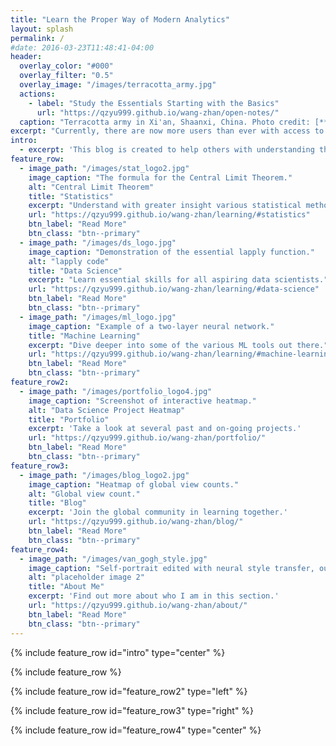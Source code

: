 ```yaml
---
title: "Learn the Proper Way of Modern Analytics"
layout: splash
permalink: /
#date: 2016-03-23T11:48:41-04:00
header:
  overlay_color: "#000"
  overlay_filter: "0.5"
  overlay_image: "/images/terracotta_army.jpg"
  actions:
    - label: "Study the Essentials Starting with the Basics"
      url: "https://qzyu999.github.io/wang-zhan/open-notes/"
  caption: "Terracotta army in Xi'an, Shaanxi, China. Photo credit: [**christels**](https://pixabay.com/users/christels-3741991/)"
excerpt: "Currently, there are now more users than ever with access to various ML algorithms due to the abundance of packages such as sci-kit learn. However, without an adequate understanding of how these tools work, they may not be able to fully utilize them to their full potential."
intro:
  - excerpt: 'This blog is created to help others with understanding the rigorous mathematical derivations necessary to properly implement the numerous statistical tools out there today. Prerequisite coursework (introductory level only for all): statistics, calculus, and linear algebra. All necessary skills can be learned/reviewed freely on [**Khan Academy**](https://www.khanacademy.org/math).'
feature_row:
  - image_path: "/images/stat_logo2.jpg"
    image_caption: "The formula for the Central Limit Theorem."
    alt: "Central Limit Theorem"
    title: "Statistics"
    excerpt: "Understand with greater insight various statistical methods."
    url: "https://qzyu999.github.io/wang-zhan/learning/#statistics"
    btn_label: "Read More"
    btn_class: "btn--primary"
  - image_path: "/images/ds_logo.jpg"
    image_caption: "Demonstration of the essential lapply function."
    alt: "lapply code"
    title: "Data Science"
    excerpt: "Learn essential skills for all aspiring data scientists."
    url: "https://qzyu999.github.io/wang-zhan/learning/#data-science"
    btn_label: "Read More"
    btn_class: "btn--primary"
  - image_path: "/images/ml_logo.jpg"
    image_caption: "Example of a two-layer neural network."
    title: "Machine Learning"
    excerpt: "Dive deeper into some of the various ML tools out there."
    url: "https://qzyu999.github.io/wang-zhan/learning/#machine-learning"
    btn_label: "Read More"
    btn_class: "btn--primary"
feature_row2:
  - image_path: "/images/portfolio_logo4.jpg"
    image_caption: "Screenshot of interactive heatmap."
    alt: "Data Science Project Heatmap"
    title: "Portfolio"
    excerpt: 'Take a look at several past and on-going projects.'
    url: "https://qzyu999.github.io/wang-zhan/portfolio/"
    btn_label: "Read More"
    btn_class: "btn--primary"
feature_row3:
  - image_path: "/images/blog_logo2.jpg"
    image_caption: "Heatmap of global view counts."
    alt: "Global view count."
    title: "Blog"
    excerpt: 'Join the global community in learning together.'
    url: "https://qzyu999.github.io/wang-zhan/blog/"
    btn_label: "Read More"
    btn_class: "btn--primary"
feature_row4:
  - image_path: "/images/van_gogh_style.jpg"
    image_caption: "Self-portrait edited with neural style transfer, outside U.C. Davis' library."
    alt: "placeholder image 2"
    title: "About Me"
    excerpt: 'Find out more about who I am in this section.'
    url: "https://qzyu999.github.io/wang-zhan/about/"
    btn_label: "Read More"
    btn_class: "btn--primary"
---
```


{% include feature_row id="intro" type="center" %}

{% include feature_row %}

{% include feature_row id="feature_row2" type="left" %}

{% include feature_row id="feature_row3" type="right" %}

{% include feature_row id="feature_row4" type="center" %}
